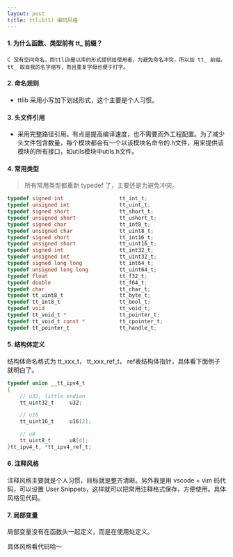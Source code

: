 ```yaml
---
layout: post
title: ttlib(1) 编码风格
---
```


#### 1. 为什么函数、类型前有 tt_ 前缀？
    C 没有空间命名，而ttlib是以库的形式提供给使用者，为避免命名冲突，所以加 tt_ 前缀。tt_ 取自我的名字缩写，而且重复字母也便于打字。

#### 2. 命名规则
* ttlib 采用小写加下划线形式，这个主要是个人习惯。
  
#### 3. 头文件引用
*  采用完整路径引用。有点是提高编译速度，也不需要而外工程配置。为了减少头文件包含数量，每个模块都会有一个以该模块名命令的.h文件，用来提供该模块的所有接口，如utils模块中utils.h文件。

#### 4. 常用类型
>所有常用类型都重新 typedef 了，主要还是为避免冲突。

~~~ c
typedef signed int                  tt_int_t;
typedef unsigned int                tt_uint_t;
typedef signed short                tt_short_t;
typedef unsigned short              tt_ushort_t;
typedef signed char                 tt_int8_t;
typedef unsigned char               tt_uint8_t;
typedef signed short                tt_int16_t;
typedef unsigned short              tt_uint16_t;
typedef signed int                  tt_int32_t;
typedef unsigned int                tt_uint32_t;
typedef signed long long            tt_int64_t;
typedef unsigned long long          tt_uint64_t;
typedef float                       tt_f32_t;
typedef double                      tt_f64_t;
typedef char                        tt_char_t;
typedef tt_uint8_t                  tt_byte_t;
typedef tt_int8_t                   tt_bool_t;
typedef void                        tt_void_t;
typedef tt_void_t *                 tt_pointer_t;
typedef tt_void_t const *           tt_cpointer_t;
typedef tt_pointer_t                tt_handle_t;
~~~


#### 5. 结构体定义
结构体命名格式为 tt_xxx_t， tt_xxx_ref_t， ref表结构体指针，具体看下面例子就明白了。

~~~ c
typedef union __tt_ipv4_t
{
    // u32, little endian
    tt_uint32_t     u32;

    // u16
    tt_uint16_t     u16[2];

    // u8
    tt_uint8_t      u8[4];
}tt_ipv4_t, *tt_ipv4_ref_t;
~~~


#### 6. 注释风格
注释风格主要就是个人习惯，目标就是整齐清晰。另外我是用 vscode + vim 码代码，可以设置 User Snippets，这样就可以把常用注释格式保存，方便使用。具体风格见代码。
  
#### 7. 局部变量
局部变量没有在函数头一起定义，而是在使用处定义。

具体风格看代码哈～